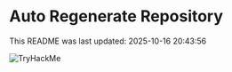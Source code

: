 # Auto Regenerate Repository

This README was last updated: 2025-10-16 20:43:56

 ![TryHackMe](https://tryhackme.com/badge/533634)